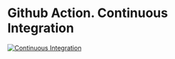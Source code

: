 # Github Action. Continuous Integration
[![Continuous Integration](https://github.com/NagiosT/NewCI/actions/workflows/test.yml/badge.svg)](https://github.com/NagiosT/NewCI/actions/workflows/test.yml)

